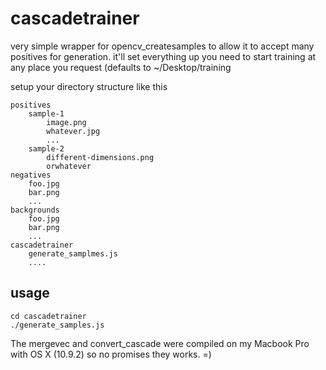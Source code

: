 cascadetrainer
===============
very simple wrapper for opencv_createsamples to allow it to accept many positives for generation. it'll set everything
up you need to start training at any place you request (defaults to ~/Desktop/training

setup your directory structure like this

	positives
		sample-1
			image.png
			whatever.jpg
			...	
		sample-2
			different-dimensions.png
			orwhatever
	negatives
		foo.jpg
		bar.png
		...	
	backgrounds
		foo.jpg
		bar.png
		...
	cascadetrainer
		generate_samplmes.js
		....
 
 usage
 ----

	cd cascadetrainer 
	./generate_samples.js 
	 
The mergevec and convert_cascade were compiled on my Macbook Pro with OS X (10.9.2) so no promises they works. =)